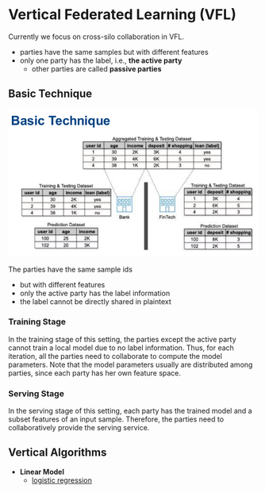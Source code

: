 # Vertical Federated Learning (VFL)

Currently we focus on cross-silo collaboration in VFL.

* parties have the same samples but with different features
* only one party has the label, i.e., **the active party**
  * other parties are called **passive parties**


## Basic Technique

![VFL_Overview](../img/VFL_overview.png)

The parties have the same sample ids
- but with different features
- only the active party has the label information
- the label cannot be directly shared in plaintext

### Training Stage

In the training stage of this setting, the parties except the active party cannot
train a local model due to no label information. Thus, for each iteration, all
the parties need to collaborate to compute the model parameters. Note that the
model parameters usually are distributed among parties, since each party has her
own feature space. 

### Serving Stage

In the serving stage of this setting, each party has the trained model and a 
subset features of an input sample. Therefore, the parties need to collaboratively
provide the serving service.


## Vertical Algorithms

* **Linear Model**
  * [logistic regression](linear_model/README.md)

